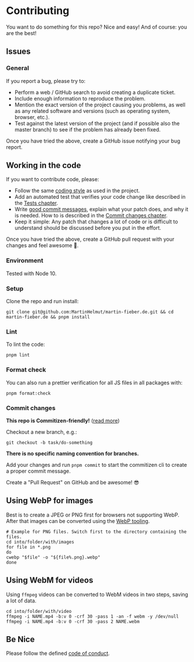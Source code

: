 # Contributing

You want to do something for this repo? Nice and easy! And of course: you are the best!

## Issues

### General

If you report a bug, please try to:

- Perform a web / GitHub search to avoid creating a duplicate ticket.
- Include enough information to reproduce the problem.
- Mention the exact version of the project causing you problems, as well as any related software and versions (such as operating system, browser, etc.).
- Test against the latest version of the project (and if possible also the master branch) to see if the problem has already been fixed.

Once you have tried the above, create a GitHub issue notifying your bug report.

## Working in the code

If you want to contribute code, please:

- Follow the same [coding style](#format-check) as used in the project.
- Add an automated test that verifies your code change like described in the [Tests chapter](#tests).
- Write [good commit messages](http://tbaggery.com/2008/04/19/a-note-about-git-commit-messages.html), explain what your patch does, and why it is needed. How to is described in the [Commit changes chapter](#commit-changes).
- Keep it simple: Any patch that changes a lot of code or is difficult to understand should be discussed before you put in the effort.

Once you have tried the above, create a GitHub pull request with your changes and feel awesome 🎉.

### Environment

Tested with Node 10.

### Setup

Clone the repo and run install:

```shell script
git clone git@github.com:MartinHelmut/martin-fieber.de.git && cd martin-fieber.de && pnpm install
```

### Lint

To lint the code:

```shell script
pnpm lint
```

### Format check

You can also run a prettier verification for all JS files in all packages with:

```shell script
pnpm format:check
```

### Commit changes

**This repo is Commitizen-friendly!** ([read more][czcli])

Checkout a new branch, e.g.:

```shell script
git checkout -b task/do-something
```

**There is no specific naming convention for branches.**

Add your changes and run `pnpm commit` to start the commitizen cli to create a proper commit message.

Create a "Pull Request" on GitHub and be awesome! 😎

## Using WebP for images

Best is to create a JPEG or PNG first for browsers not supporting WebP. After that images can be converted using the [WebP tooling](https://developers.google.com/speed/webp).

```shell
# Example for PNG files. Switch first to the directory containing the files.
cd into/folder/with/images
for file in *.png
do
cwebp "$file" -o "${file%.png}.webp"
done
```

## Using WebM for videos

Using `ffmpeg` videos can be converted to WebM videos in two steps, saving a lot of data.

```shell
cd into/folder/with/video
ffmpeg -i NAME.mp4 -b:v 0 -crf 30 -pass 1 -an -f webm -y /dev/null
ffmpeg -i NAME.mp4 -b:v 0 -crf 30 -pass 2 NAME.webm
```

## Be Nice

Please follow the defined [code of conduct](CODE_OF_CONDUCT.md).

[czcli]: http://commitizen.github.io/cz-cli/
[svurl]: https://github.com/conventional-changelog/standard-version
[jturl]: https://facebook.github.io/jest/
